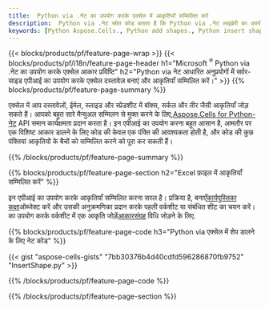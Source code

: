```yaml
---
title:  Python via .नेट का उपयोग करके एक्सेल में आकृतियाँ सम्मिलित करें
description:  Python via .नेट स्रोत कोड बताता है कि Python via .नेट लाइब्रेरी का उपयोग करके Microsoft एक्सेल फाइलों में एक आकृति कैसे सम्मिलित की जाए।
keywords: [Python Aspose.Cells., Python add shapes., Python insert shapes., Python create shapes]
---
```

{{< blocks/products/pf/feature-page-wrap >}}
{{< blocks/products/pf/i18n/feature-page-header h1="Microsoft <sup>&reg;</sup> Python via .नेट का उपयोग करके एक्सेल आकार प्रविष्टि" h2="Python via नेट आधारित अनुप्रयोगों में सर्वर-साइड एपीआई का उपयोग करके एक्सेल दस्तावेज़ बनाएं और आकृतियाँ सम्मिलित करें।" >}}
{{% blocks/products/pf/feature-page-summary %}}

 एक्सेल में आप दस्तावेज़ों, ईमेल, स्लाइड और स्प्रेडशीट में बॉक्स, सर्कल और तीर जैसी आकृतियाँ जोड़ सकते हैं। आपको बहुत सारे मैन्युअल सम्मिलन से मुक्त करने के लिए,[Aspose.Cells for Python-नेट](https://releases.aspose.com/cells/python-net) API समान कार्यक्षमता प्रदान करता है। इन एपीआई का उपयोग करना बहुत आसान है, आमतौर पर एक विशिष्ट आकार डालने के लिए कोड की केवल एक पंक्ति की आवश्यकता होती है, और कोड की कुछ पंक्तियां आकृतियों के बैचों को सम्मिलित करने को पूरा कर सकती हैं।

{{% /blocks/products/pf/feature-page-summary %}}

{{% blocks/products/pf/feature-page-section h2="Excel फ़ाइल में आकृतियाँ सम्मिलित करें" %}}

 इन एपीआई का उपयोग करके आकृतियाँ सम्मिलित करना सरल है। प्रक्रिया है, बनाएँ[कार्यपुस्तिका कक्षा](https://reference.aspose.com/cells/python-net/aspose.cells/workbook/)ऑब्जेक्ट करें और उसकी अनुक्रमणिका प्रदान करके पहली वर्कशीट या संबंधित शीट का चयन करें। का उपयोग करके वर्कशीट में एक आकृति जोड़ें[आकारसंग्रह](https://reference.aspose.com/cells/python-net/aspose.cells.drawing/shapecollection/) विधि जोड़ने के लिए.

{{% blocks/products/pf/feature-page-code h3="Python via एक्सेल में शेप डालने के लिए नेट कोड" %}}

{{< gist "aspose-cells-gists" "7bb30376b4d40cdfd596286870fb9752" "InsertShape.py" >}}

{{% /blocks/products/pf/feature-page-code %}}

{{% /blocks/products/pf/feature-page-section %}}
